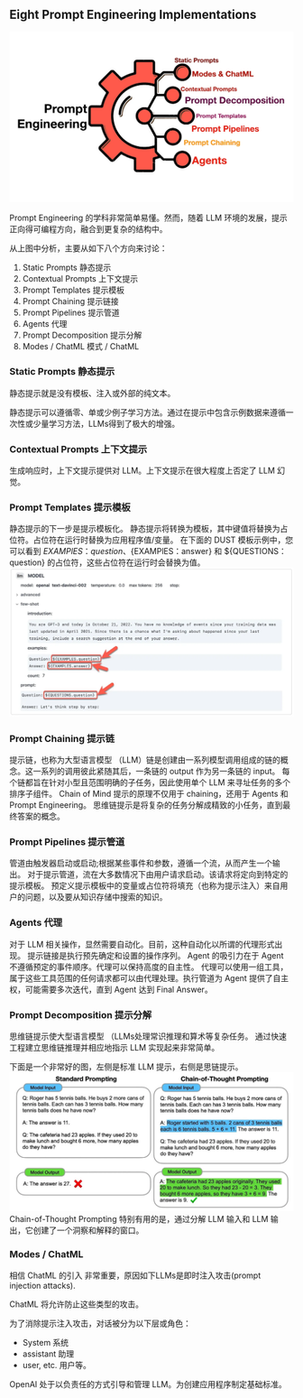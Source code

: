 ## Eight Prompt Engineering Implementations
![](./8种PromptEngineering实施方案/prompt-engineering.webp)

Prompt Engineering 的学科非常简单易懂。然而，随着 LLM 环境的发展，提示正向得可编程方向，融合到更复杂的结构中。

从上图中分析，主要从如下八个方向来讨论：

1. Static Prompts 静态提示
2. Contextual Prompts 上下文提示
3. Prompt Templates 提示模板
4. Prompt Chaining 提示链接
5. Prompt Pipelines 提示管道
6. Agents 代理
7. Prompt Decomposition 提示分解
8. Modes / ChatML 模式 / ChatML

### Static Prompts 静态提示

静态提示就是没有模板、注入或外部的纯文本。

静态提示可以遵循零、单或少例子学习方法。通过在提示中包含示例数据来遵循一次性或少量学习方法，LLMs得到了极大的增强。


### Contextual Prompts 上下文提示

生成响应时，上下文提示提供对 LLM。上下文提示在很大程度上否定了 LLM 幻觉。

### Prompt Templates 提示模板

静态提示的下一步是提示模板化。
静态提示将转换为模板，其中键值将替换为占位符。占位符在运行时替换为应用程序值/变量。
在下面的 DUST 模板示例中，您可以看到 ${EXAMPlES：question}、${EXAMPlES：answer} 和 ${QUESTIONS：question} 的占位符，这些占位符在运行时会替换为值。
![](./8种PromptEngineering实施方案/prompt_template.webp)

### Prompt Chaining 提示链

提示链，也称为大型语言模型 （LLM）链是创建由一系列模型调用组成的链的概念。这一系列的调用彼此紧随其后，一条链的 output 作为另一条链的 input。
每个链都旨在针对小型且范围明确的子任务，因此使用单个 LLM 来寻址任务的多个排序子组件。
Chain of Mind 提示的原理不仅用于 chaining，还用于 Agents 和 Prompt Engineering。
思维链提示是将复杂的任务分解成精致的小任务，直到最终答案的概念。


### Prompt Pipelines 提示管道

管道由触发器启动或启动;根据某些事件和参数，遵循一个流，从而产生一个输出。
对于提示管道，流在大多数情况下由用户请求启动。该请求将定向到特定的提示模板。
预定义提示模板中的变量或占位符将填充（也称为提示注入）来自用户的问题，以及要从知识存储中搜索的知识。

### Agents 代理

对于 LLM 相关操作，显然需要自动化。目前，这种自动化以所谓的代理形式出现。
提示链接是执行预先确定和设置的操作序列。
Agent 的吸引力在于 Agent 不遵循预定的事件顺序。代理可以保持高度的自主性。
代理可以使用一组工具，属于这些工具范围的任何请求都可以由代理处理。执行管道为 Agent 提供了自主权，可能需要多次迭代，直到 Agent 达到 Final Answer。

### Prompt Decomposition 提示分解

思维链提示使大型语言模型 （LLMs处理常识推理和算术等复杂任务。
通过快速工程建立思维链推理并相应地指示 LLM 实现起来非常简单。

下面是一个非常好的图，左侧是标准 LLM 提示，右侧是思链提示。
![](./8种PromptEngineering实施方案/chainOfThought.webp)
Chain-of-Thought Prompting 特别有用的是，通过分解 LLM 输入和 LLM 输出，它创建了一个洞察和解释的窗口。

### Modes / ChatML

相信 ChatML 的引入 非常重要，原因如下LLMs是即时注入攻击(prompt injection attacks).

ChatML 将允许防止这些类型的攻击。

为了消除提示注入攻击，对话被分为以下层或角色：

- System 系统
- assistant 助理
- user, etc. 用户等。

OpenAI 处于以负责任的方式引导和管理 LLM。为创建应用程序制定基础标准。


